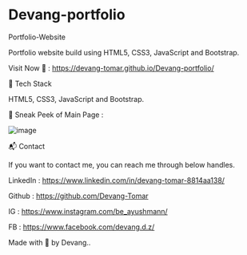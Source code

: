 # Devang-portfolio
Portfolio-Website

Portfolio website build using HTML5, CSS3, JavaScript and Bootstrap.

Visit Now 🚀 : https://devang-tomar.github.io/Devang-portfolio/


📌 Tech Stack

HTML5, CSS3, JavaScript and Bootstrap.


📌 Sneak Peek of Main Page :


![image](https://user-images.githubusercontent.com/32426600/125337944-3c725b80-e36d-11eb-86ee-7796021f3461.png)


📬 Contact

If you want to contact me, you can reach me through below handles.

LinkedIn : https://www.linkedin.com/in/devang-tomar-8814aa138/

Github : https://github.com/Devang-Tomar

IG : https://www.instagram.com/be_ayushmann/

FB : https://www.facebook.com/devang.d.z/

Made with 💖 by Devang..
